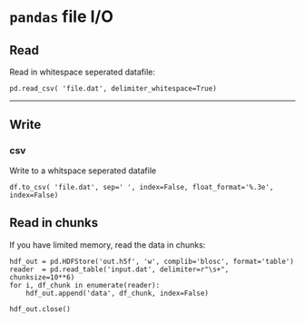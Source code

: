# `pandas` file I/O

## Read

Read in whitespace seperated datafile:

~~~~
pd.read_csv( 'file.dat', delimiter_whitespace=True)
~~~~


--------------------------------------------------------------------------

## Write

### csv

Write to a whitspace seperated datafile

~~~~
df.to_csv( 'file.dat', sep=' ', index=False, float_format='%.3e', index=False)
~~~~

## Read in chunks

If you have limited memory, read the data in chunks:

~~~~
hdf_out = pd.HDFStore('out.h5f', 'w', complib='blosc', format='table')
reader  = pd.read_table('input.dat', delimiter=r"\s+", chunksize=10**6)
for i, df_chunk in enumerate(reader):
    hdf_out.append('data', df_chunk, index=False)

hdf_out.close()
~~~~

